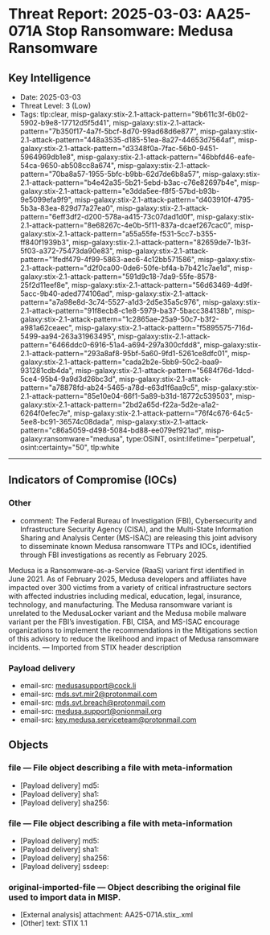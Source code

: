 # Threat Report: 2025-03-03: AA25-071A Stop Ransomware: Medusa Ransomware


## Key Intelligence
* Date: 2025-03-03
* Threat Level: 3 (Low)
* Tags: tlp:clear, misp-galaxy:stix-2.1-attack-pattern="9b611c3f-6b02-5902-b9e8-17712d5f5d41", misp-galaxy:stix-2.1-attack-pattern="7b350f17-4a7f-5bcf-8d70-99ad68d6e877", misp-galaxy:stix-2.1-attack-pattern="448a3535-d185-51ea-8a27-44653d7564af", misp-galaxy:stix-2.1-attack-pattern="d3348f0a-7fac-56b0-9451-5964969db1e8", misp-galaxy:stix-2.1-attack-pattern="46bbfd46-eafe-54ca-9650-ab508cc8a674", misp-galaxy:stix-2.1-attack-pattern="70ba8a57-1955-5bfc-b9bb-62d7de6b8a57", misp-galaxy:stix-2.1-attack-pattern="b4e42a35-5b21-5ebd-b3ac-c76e82697b4e", misp-galaxy:stix-2.1-attack-pattern="e3dda5ee-f8f5-57bd-b93b-9e5099efa9f9", misp-galaxy:stix-2.1-attack-pattern="d403910f-4795-5b3a-83ea-829d77a27ea0", misp-galaxy:stix-2.1-attack-pattern="6eff3df2-d200-578a-a415-73c07dad1d0f", misp-galaxy:stix-2.1-attack-pattern="8e68267c-4e0b-5f11-837a-dcaef267cac0", misp-galaxy:stix-2.1-attack-pattern="a55a55fe-f531-5cc7-b355-ff840f1939b3", misp-galaxy:stix-2.1-attack-pattern="82659de7-1b3f-5f03-a372-75473da90e83", misp-galaxy:stix-2.1-attack-pattern="1fedf479-4f99-5863-aec6-4c12bb571586", misp-galaxy:stix-2.1-attack-pattern="d2f0ca00-0de6-50fe-bf4a-b7b421c7ae1d", misp-galaxy:stix-2.1-attack-pattern="591d9c18-7da9-55fe-8578-25f2d11eef8e", misp-galaxy:stix-2.1-attack-pattern="56d63469-4d9f-5acc-9b40-aded774106ad", misp-galaxy:stix-2.1-attack-pattern="a7a98e8d-3c74-5527-a1d3-2d5e35a5c976", misp-galaxy:stix-2.1-attack-pattern="91f8ecb8-c1e8-5979-ba37-5bacc384138b", misp-galaxy:stix-2.1-attack-pattern="1c2865ae-25a9-50c7-b3f2-a981a62ceaec", misp-galaxy:stix-2.1-attack-pattern="f5895575-716d-5499-aa94-263a31963495", misp-galaxy:stix-2.1-attack-pattern="6466ddc0-6916-51a4-a694-297a300cfdd8", misp-galaxy:stix-2.1-attack-pattern="293a8af8-95bf-5a60-9fd1-5261ce8dfc01", misp-galaxy:stix-2.1-attack-pattern="cada2b2e-5bb9-50c2-baa9-931281cdb4da", misp-galaxy:stix-2.1-attack-pattern="5684f76d-1dcd-5ce4-95b4-9a9d3d26bc3d", misp-galaxy:stix-2.1-attack-pattern="a78878fd-ab24-5465-a78d-e63d1f6aa9c5", misp-galaxy:stix-2.1-attack-pattern="85e10e04-66f1-5a89-b31d-18772c539503", misp-galaxy:stix-2.1-attack-pattern="2bd2a65d-f22a-5d2e-a1a2-6264f0efec7e", misp-galaxy:stix-2.1-attack-pattern="76f4c676-64c5-5ee8-bc91-36574c08dada", misp-galaxy:stix-2.1-attack-pattern="c86a5059-d498-5084-bd88-ee079ef921ad", misp-galaxy:ransomware="medusa", type:OSINT, osint:lifetime="perpetual", osint:certainty="50", tlp:white

---

## Indicators of Compromise (IOCs)
### Other
* comment: The Federal Bureau of Investigation (FBI), Cybersecurity and Infrastructure Security Agency (CISA), and the Multi-State Information Sharing and Analysis Center (MS-ISAC) are releasing this joint advisory to disseminate known Medusa ransomware TTPs and IOCs, identified through FBI investigations as recently as February 2025.

Medusa is a Ransomware-as-a-Service (RaaS) variant first identified in June 2021. As of February 2025, Medusa developers and affiliates have impacted over 300 victims from a variety of critical infrastructure sectors with affected industries including medical, education, legal, insurance, technology, and manufacturing. The Medusa ransomware variant is unrelated to the MedusaLocker variant and the Medusa mobile malware variant per the FBI’s investigation. FBI, CISA, and MS-ISAC encourage organizations to implement the recommendations in the Mitigations section of this advisory to reduce the likelihood and impact of Medusa ransomware incidents. — Imported from STIX header description

### Payload delivery
* email-src: medusasupport@cock.li
* email-src: mds.svt.mir2@protonmail.com
* email-src: mds.svt.breach@protonmail.com
* email-src: medusa.support@onionmail.org
* email-src: key.medusa.serviceteam@protonmail.com

## Objects
### file — File object describing a file with meta-information
* [Payload delivery] md5: <md5>
* [Payload delivery] sha1: <sha1>
* [Payload delivery] sha256: <sha256>

### file — File object describing a file with meta-information
* [Payload delivery] md5: <md5>
* [Payload delivery] sha1: <sha1>
* [Payload delivery] sha256: <sha256>
* [Payload delivery] ssdeep: <ssdeep>

### original-imported-file — Object describing the original file used to import data in MISP.
* [External analysis] attachment: AA25-071A.stix_.xml
* [Other] text: STIX 1.1
